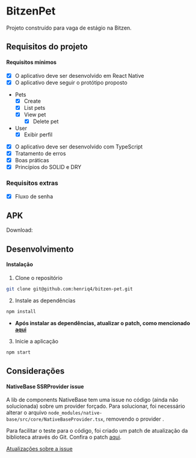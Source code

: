 # BitzenPet

Projeto construído para vaga de estágio na Bitzen.

## Requisitos do projeto

#### Requisitos mínimos

- [x] O aplicativo deve ser desenvolvido em React Native
- [x] O aplicativo deve seguir o protótipo proposto
- Pets
  - [x] Create
  - [x] List pets
  - [x] View pet
    - [x] Delete pet
- User
  - [x] Exibir perfil
- [x] O aplicativo deve ser desenvolvido com TypeScript
- [x] Tratamento de erros
- [x] Boas práticas
- [x] Princípios do SOLID e DRY

### Requisitos extras

- [x] Fluxo de senha

## APK

Download:

## Desenvolvimento

#### Instalação

1. Clone o repositório

```bash
git clone git@github.com:henriq4/bitzen-pet.git
```

2. Instale as dependências

```bash
npm install
```

- **Após instalar as dependências, atualizar o patch, como mencionado [aqui](#nativebase-ssrprovider-issue)**

3. Inicie a aplicação

```bash
npm start
```

## Considerações

#### NativeBase SSRProvider issue

A lib de components NativeBase tem uma issue no código (ainda não solucionada) sobre um provider forçado. Para solucionar, foi necessário alterar o arquivo `node_modules/native-base/src/core/NativeBaseProvider.tsx`, removendo o provider <SSRProvider />.

Para facilitar o teste para o código, foi criado um patch de atualização da biblioteca através do Git. Confira o patch [aqui](./patches/native-base+3.4.28.patch).

[Atualizações sobre a issue](https://github.com/GeekyAnts/NativeBase/issues/5778)
